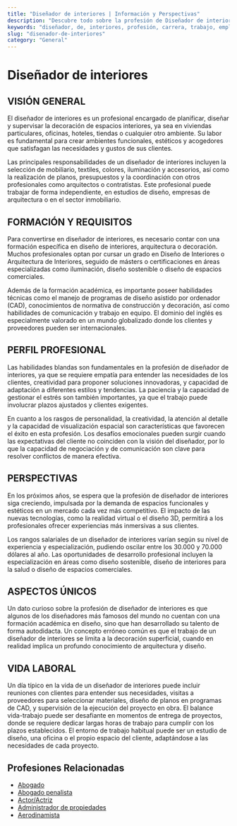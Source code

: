 ```yaml
---
title: "Diseñador de interiores | Información y Perspectivas"
description: "Descubre todo sobre la profesión de Diseñador de interiores, incluyendo responsabilidades, requisitos y oportunidades."
keywords: "diseñador, de, interiores, profesión, carrera, trabajo, empleo"
slug: "disenador-de-interiores"
category: "General"
---
```


# Diseñador de interiores

## VISIÓN GENERAL

El diseñador de interiores es un profesional encargado de planificar, diseñar y supervisar la decoración de espacios interiores, ya sea en viviendas particulares, oficinas, hoteles, tiendas o cualquier otro ambiente. Su labor es fundamental para crear ambientes funcionales, estéticos y acogedores que satisfagan las necesidades y gustos de sus clientes.

Las principales responsabilidades de un diseñador de interiores incluyen la selección de mobiliario, textiles, colores, iluminación y accesorios, así como la realización de planos, presupuestos y la coordinación con otros profesionales como arquitectos o contratistas. Este profesional puede trabajar de forma independiente, en estudios de diseño, empresas de arquitectura o en el sector inmobiliario.

## FORMACIÓN Y REQUISITOS

Para convertirse en diseñador de interiores, es necesario contar con una formación específica en diseño de interiores, arquitectura o decoración. Muchos profesionales optan por cursar un grado en Diseño de Interiores o Arquitectura de Interiores, seguido de másters o certificaciones en áreas especializadas como iluminación, diseño sostenible o diseño de espacios comerciales.

Además de la formación académica, es importante poseer habilidades técnicas como el manejo de programas de diseño asistido por ordenador (CAD), conocimientos de normativa de construcción y decoración, así como habilidades de comunicación y trabajo en equipo. El dominio del inglés es especialmente valorado en un mundo globalizado donde los clientes y proveedores pueden ser internacionales.

## PERFIL PROFESIONAL

Las habilidades blandas son fundamentales en la profesión de diseñador de interiores, ya que se requiere empatía para entender las necesidades de los clientes, creatividad para proponer soluciones innovadoras, y capacidad de adaptación a diferentes estilos y tendencias. La paciencia y la capacidad de gestionar el estrés son también importantes, ya que el trabajo puede involucrar plazos ajustados y clientes exigentes.

En cuanto a los rasgos de personalidad, la creatividad, la atención al detalle y la capacidad de visualización espacial son características que favorecen el éxito en esta profesión. Los desafíos emocionales pueden surgir cuando las expectativas del cliente no coinciden con la visión del diseñador, por lo que la capacidad de negociación y de comunicación son clave para resolver conflictos de manera efectiva.

## PERSPECTIVAS

En los próximos años, se espera que la profesión de diseñador de interiores siga creciendo, impulsada por la demanda de espacios funcionales y estéticos en un mercado cada vez más competitivo. El impacto de las nuevas tecnologías, como la realidad virtual o el diseño 3D, permitirá a los profesionales ofrecer experiencias más inmersivas a sus clientes.

Los rangos salariales de un diseñador de interiores varían según su nivel de experiencia y especialización, pudiendo oscilar entre los 30.000 y 70.000 dólares al año. Las oportunidades de desarrollo profesional incluyen la especialización en áreas como diseño sostenible, diseño de interiores para la salud o diseño de espacios comerciales.

## ASPECTOS ÚNICOS

Un dato curioso sobre la profesión de diseñador de interiores es que algunos de los diseñadores más famosos del mundo no cuentan con una formación académica en diseño, sino que han desarrollado su talento de forma autodidacta. Un concepto erróneo común es que el trabajo de un diseñador de interiores se limita a la decoración superficial, cuando en realidad implica un profundo conocimiento de arquitectura y diseño.

## VIDA LABORAL

Un día típico en la vida de un diseñador de interiores puede incluir reuniones con clientes para entender sus necesidades, visitas a proveedores para seleccionar materiales, diseño de planos en programas de CAD, y supervisión de la ejecución del proyecto en obra. El balance vida-trabajo puede ser desafiante en momentos de entrega de proyectos, donde se requiere dedicar largas horas de trabajo para cumplir con los plazos establecidos. El entorno de trabajo habitual puede ser un estudio de diseño, una oficina o el propio espacio del cliente, adaptándose a las necesidades de cada proyecto.
## Profesiones Relacionadas

- [Abogado](/profesiones/abogado/)
- [Abogado penalista](/profesiones/abogado-penalista/)
- [Actor/Actriz](/profesiones/actor-actriz/)
- [Administrador de propiedades](/profesiones/administrador-de-propiedades/)
- [Aerodinamista](/profesiones/aerodinamista/)

